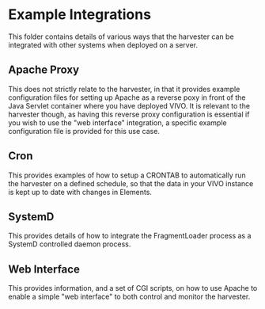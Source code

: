 # Example Integrations
This folder contains details of various ways that the harvester can be integrated with other systems when deployed on a server.

## Apache Proxy
This does not strictly relate to the harvester, in that it provides example configuration files for setting up Apache as a reverse poxy in front of the Java Servlet container where you have deployed VIVO.
It is relevant to the harvester though, as having this reverse proxy configuration is essential if you wish to use the "web interface" integration, a specific example configuration file is provided for this use case.

## Cron
This provides examples of how to setup a CRONTAB to automatically run the harvester on a defined schedule, so that the data in your VIVO instance is kept up to date with changes in Elements.

## SystemD
This provides details of how to integrate the FragmentLoader process as a SystemD controlled daemon process.

## Web Interface
This provides information, and a set of CGI scripts, on how to use Apache to enable a simple "web interface" to both control and monitor the harvester.
